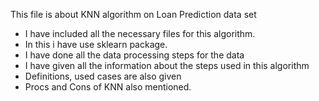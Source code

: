 This file is about KNN algorithm on Loan Prediction data set
- I have included all the necessary files for this algorithm.
- In this i have use sklearn package.
- I have done all the data processing steps for the data
- I have given all the information about the steps used in this algorithm 
- Definitions, used cases are also given
- Procs and Cons of KNN also mentioned.
